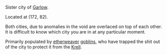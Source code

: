 Sister city of [Garlow](Garlow).

Located at (172, 82). 

Both cities, due to anomalies in the void are overlaced on top of each other. It is difficult to know which city you are in at any particular moment.

Primarily populated by [etherweaver](Etherweavers) [goblins](Goblins), who have trapped the shit out of the city to protect it from the [Krell](Krell).